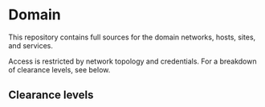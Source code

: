 # Domain

This repository contains full sources for the domain networks, hosts, sites, and
services.

Access is restricted by network topology and credentials. For a breakdown of
clearance levels, see below.

## Clearance levels
